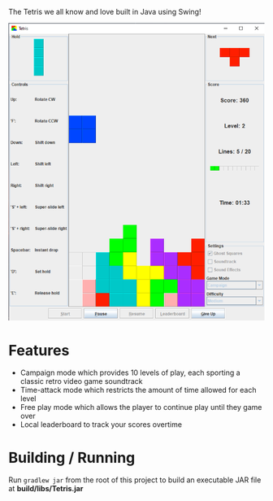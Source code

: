 The Tetris we all know and love built in Java using Swing!

![game screenshot](screenshots/tetris.png)

# Features
- Campaign mode which provides 10 levels of play, each sporting a classic retro video game soundtrack
- Time-attack mode which restricts the amount of time allowed for each level
- Free play mode which allows the player to continue play until they game over
- Local leaderboard to track your scores overtime

# Building / Running
Run `gradlew jar` from the root of this project to build an executable JAR file at **build/libs/Tetris.jar**
